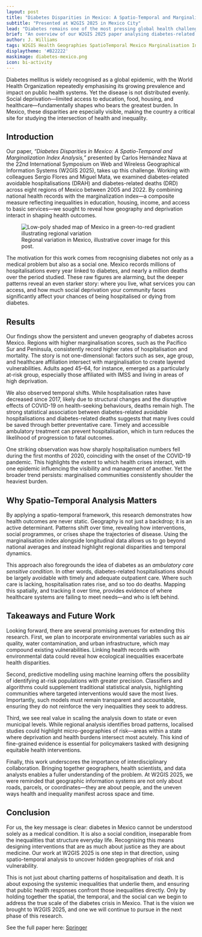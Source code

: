```yaml
---
layout: post
title: "Diabetes Disparities in Mexico: A Spatio-Temporal and Marginalization Index Analysis"
subtitle: "Presented at W2GIS 2025 in Mexico City"
lead: "Diabetes remains one of the most pressing global health challenges of the 21st century. In Mexico, the burden of the disease is deeply shaped by social inequalities, with hospitalisations and deaths reflecting broader patterns of deprivation and exclusion. Our recent work, presented by Carlos Hernández Nava at W2GIS 2025, brings a spatio-temporal lens to this urgent problem."
brief: "An overview of our W2GIS 2025 paper analysing diabetes-related hospitalisations and deaths in Mexico from 2005–2022, using the marginalization index to understand how social inequalities shape health outcomes."
author: J. Williams
tags: W2GIS Health Geographies SpatioTemporal Mexico Marginalisation Inequalities
displaytheme: '#B22222'
maskimage: diabetes-mexico.png
icon: bi-activity
---
```


Diabetes mellitus is widely recognised as a global epidemic, with the World Health Organization repeatedly emphasising its growing prevalence and impact on public health systems. Yet the disease is not distributed evenly. Social deprivation—limited access to education, food, housing, and healthcare—fundamentally shapes who bears the greatest burden. In Mexico, these disparities are especially visible, making the country a critical site for studying the intersection of health and inequality.  

## Introduction



Our paper, *“Diabetes Disparities in Mexico: A Spatio-Temporal and Marginalization Index Analysis,”* presented by Carlos Hernández Nava at the 22nd International Symposium on Web and Wireless Geographical Information Systems (W2GIS 2025), takes up this challenge. Working with colleagues Sergio Flores and Miguel Mata, we examined diabetes-related avoidable hospitalisations (DRAH) and diabetes-related deaths (DRD) across eight regions of Mexico between 2005 and 2022. By combining national health records with the marginalization index—a composite measure reflecting inequalities in education, housing, income, and access to basic services—we sought to reveal how geography and deprivation interact in shaping health outcomes.  

<figure class="text-center">
	<img src="{{ site.baseurl }}/images/titles/diabetes-mexico.png" alt="Low-poly shaded map of Mexico in a green-to-red gradient illustrating regional variation" />
	<figcaption class="mt-2">Regional variation in Mexico, illustrative cover image for this post.</figcaption>
</figure>

The motivation for this work comes from recognising diabetes not only as a medical problem but also as a social one. Mexico records millions of hospitalisations every year linked to diabetes, and nearly a million deaths over the period studied. These raw figures are alarming, but the deeper patterns reveal an even starker story: where you live, what services you can access, and how much social deprivation your community faces significantly affect your chances of being hospitalised or dying from diabetes.  

## Results  

Our findings show the persistent and uneven geography of diabetes across Mexico. Regions with higher marginalisation scores, such as the Pacífico Sur and Península, consistently record higher rates of hospitalisation and mortality. The story is not one-dimensional: factors such as sex, age group, and healthcare affiliation intersect with marginalisation to create layered vulnerabilities. Adults aged 45–64, for instance, emerged as a particularly at-risk group, especially those affiliated with IMSS and living in areas of high deprivation.  

We also observed temporal shifts. While hospitalisation rates have decreased since 2017, likely due to structural changes and the disruptive effects of COVID-19 on health-seeking behaviours, deaths remain high. The strong statistical association between diabetes-related avoidable hospitalisations and diabetes-related deaths suggests that many lives could be saved through better preventative care. Timely and accessible ambulatory treatment can prevent hospitalisation, which in turn reduces the likelihood of progression to fatal outcomes.  

One striking observation was how sharply hospitalisation numbers fell during the first months of 2020, coinciding with the onset of the COVID-19 pandemic. This highlights the extent to which health crises interact, with one epidemic influencing the visibility and management of another. Yet the broader trend persists: marginalised communities consistently shoulder the heaviest burden.  

## Why Spatio-Temporal Analysis Matters  

By applying a spatio-temporal framework, this research demonstrates how health outcomes are never static. Geography is not just a backdrop; it is an active determinant. Patterns shift over time, revealing how interventions, social programmes, or crises shape the trajectories of disease. Using the marginalisation index alongside longitudinal data allows us to go beyond national averages and instead highlight regional disparities and temporal dynamics.  

This approach also foregrounds the idea of diabetes as an *ambulatory care sensitive condition*. In other words, diabetes-related hospitalisations should be largely avoidable with timely and adequate outpatient care. Where such care is lacking, hospitalisation rates rise, and so too do deaths. Mapping this spatially, and tracking it over time, provides evidence of where healthcare systems are failing to meet needs—and who is left behind.  

## Takeaways and Future Work  

Looking forward, there are several promising avenues for extending this research. First, we plan to incorporate environmental variables such as air quality, water contamination, and urban infrastructure, which may compound existing vulnerabilities. Linking health records with environmental data could reveal how ecological inequalities exacerbate health disparities.  

Second, predictive modelling using machine learning offers the possibility of identifying at-risk populations with greater precision. Classifiers and algorithms could supplement traditional statistical analysis, highlighting communities where targeted interventions would save the most lives. Importantly, such models must remain transparent and accountable, ensuring they do not reinforce the very inequalities they seek to address.  

Third, we see real value in scaling the analysis down to state or even municipal levels. While regional analysis identifies broad patterns, localised studies could highlight micro-geographies of risk—areas within a state where deprivation and health burdens intersect most acutely. This kind of fine-grained evidence is essential for policymakers tasked with designing equitable health interventions.  

Finally, this work underscores the importance of interdisciplinary collaboration. Bringing together geographers, health scientists, and data analysts enables a fuller understanding of the problem. At W2GIS 2025, we were reminded that geographic information systems are not only about roads, parcels, or coordinates—they are about people, and the uneven ways health and inequality manifest across space and time.  

## Conclusion  

For us, the key message is clear: diabetes in Mexico cannot be understood solely as a medical condition. It is also a social condition, inseparable from the inequalities that structure everyday life. Recognising this means designing interventions that are as much about justice as they are about medicine. Our work at W2GIS 2025 is one step in that direction, using spatio-temporal analysis to uncover hidden geographies of risk and vulnerability.  

This is not just about charting patterns of hospitalisation and death. It is about exposing the systemic inequalities that underlie them, and ensuring that public health responses confront those inequalities directly. Only by holding together the spatial, the temporal, and the social can we begin to address the true scale of the diabetes crisis in Mexico. That is the vision we brought to W2GIS 2025, and one we will continue to pursue in the next phase of this research. 

See the full paper here: <a href="https://link.springer.com/chapter/10.1007/978-3-032-01723-9_7">Springer</a>
